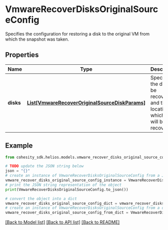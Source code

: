 # VmwareRecoverDisksOriginalSourceConfig

Specifies the configuration for restoring a disk to the original VM from which the snapshot was taken.

## Properties

Name | Type | Description | Notes
------------ | ------------- | ------------- | -------------
**disks** | [**List[VmwareRecoverOriginalSourceDiskParams]**](VmwareRecoverOriginalSourceDiskParams.md) | Specifies the disks to be recovered and the location to which they will be recovered. | 

## Example

```python
from cohesity_sdk.helios.models.vmware_recover_disks_original_source_config import VmwareRecoverDisksOriginalSourceConfig

# TODO update the JSON string below
json = "{}"
# create an instance of VmwareRecoverDisksOriginalSourceConfig from a JSON string
vmware_recover_disks_original_source_config_instance = VmwareRecoverDisksOriginalSourceConfig.from_json(json)
# print the JSON string representation of the object
print(VmwareRecoverDisksOriginalSourceConfig.to_json())

# convert the object into a dict
vmware_recover_disks_original_source_config_dict = vmware_recover_disks_original_source_config_instance.to_dict()
# create an instance of VmwareRecoverDisksOriginalSourceConfig from a dict
vmware_recover_disks_original_source_config_from_dict = VmwareRecoverDisksOriginalSourceConfig.from_dict(vmware_recover_disks_original_source_config_dict)
```
[[Back to Model list]](../README.md#documentation-for-models) [[Back to API list]](../README.md#documentation-for-api-endpoints) [[Back to README]](../README.md)


